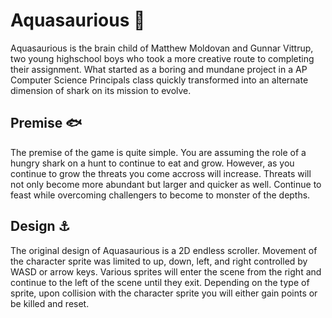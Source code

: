 # Aquasaurious 🌊

Aquasaurious is the brain child of Matthew Moldovan and Gunnar Vittrup, two young highschool boys who took a more creative route to completing their assignment. What started as a boring and mundane project in a AP Computer Science Principals class quickly transformed into an alternate dimension of shark on its mission to evolve. 

## Premise 🐟

The premise of the game is quite simple. You are assuming the role of a hungry shark on a hunt to continue to eat and grow. However, as you continue to grow the threats you come accross will increase. Threats will not only become more abundant but larger and quicker as well. Continue to feast while overcoming challengers to become to monster of the depths.

## Design ⚓

The original design of Aquasaurious is a 2D endless scroller. Movement of the character sprite was limited to up, down, left, and right controlled by WASD or arrow keys. Various sprites will enter the scene from the right and continue to the left of the scene until they exit. Depending on the type of sprite, upon collision with the character sprite you will either gain points or be killed and reset.
